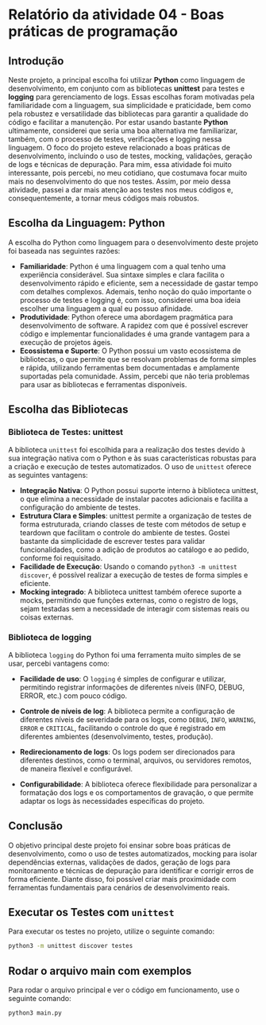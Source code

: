 # Relatório da atividade 04 - Boas práticas de programação

## Introdução
Neste projeto, a principal escolha foi utilizar **Python** como linguagem de desenvolvimento, em conjunto com as bibliotecas **unittest** para testes e **logging** para gerenciamento de logs. Essas escolhas foram motivadas pela familiaridade com a linguagem, sua simplicidade e praticidade, bem como pela robustez e versatilidade das bibliotecas para garantir a qualidade do código e facilitar a manutenção. Por estar usando bastante **Python** ultimamente, considerei que seria uma boa alternativa me familiarizar, também, com o processo de testes, verificações e logging nessa linguagem.
O foco do projeto esteve relacionado a boas práticas de desenvolvimento, incluindo o uso de testes, mocking, validações, geração de logs e técnicas de depuração. Para mim, essa atividade foi muito interessante, pois percebi, no meu cotidiano, que costumava focar muito mais no desenvolvimento do que nos testes. Assim, por meio dessa atividade, passei a dar mais atenção aos testes nos meus códigos e, consequentemente, a tornar meus códigos mais robustos.

## Escolha da Linguagem: Python
A escolha do Python como linguagem para o desenvolvimento deste projeto foi baseada nas seguintes razões:

- **Familiaridade**: Python é uma linguagem com a qual tenho uma experiência considerável. Sua sintaxe simples e clara facilita o desenvolvimento rápido e eficiente, sem a necessidade de gastar tempo com detalhes complexos. Ademais, tenho noção do quão importante o processo de testes e logging é, com isso, considerei uma boa ideia escolher uma linguagem a qual eu possuo afinidade.
- **Produtividade**: Python oferece uma abordagem pragmática para desenvolvimento de software. A rapidez com que é possível escrever código e implementar funcionalidades é uma grande vantagem para a execução de projetos ágeis.
- **Ecossistema e Suporte**: O Python possui um vasto ecossistema de bibliotecas, o que permite que se resolvam problemas de forma simples e rápida, utilizando ferramentas bem documentadas e amplamente suportadas pela comunidade. Assim, percebi que não teria problemas para usar as bibliotecas e ferramentas disponíveis.

## Escolha das Bibliotecas

### Biblioteca de Testes: unittest
A biblioteca `unittest` foi escolhida para a realização dos testes devido à sua integração nativa com o Python e às suas características robustas para a criação e execução de testes automatizados. O uso de `unittest` oferece as seguintes vantagens:

- **Integração Nativa**: O Python possui suporte interno à biblioteca unittest, o que elimina a necessidade de instalar pacotes adicionais e facilita a configuração do ambiente de testes.
- **Estrutura Clara e Simples**: unittest permite a organização de testes de forma estruturada, criando classes de teste com métodos de setup e teardown que facilitam o controle do ambiente de testes. Gostei bastante da simplicidade de escrever testes para validar funcionalidades, como a adição de produtos ao catálogo e ao pedido, conforme foi requisitado.
- **Facilidade de Execução**: Usando o comando `python3 -m unittest discover`, é possível realizar a execução de testes de forma simples e eficiente.
- **Mocking integrado**: A biblioteca unittest também oferece suporte a mocks, permitindo que funções externas, como o registro de logs, sejam testadas sem a necessidade de interagir com sistemas reais ou coisas externas.

### Biblioteca de logging
A biblioteca `logging` do Python foi uma ferramenta muito simples de se usar, percebi vantagens como:

- **Facilidade de uso**: O `logging` é simples de configurar e utilizar, permitindo registrar informações de diferentes níveis (INFO, DEBUG, ERROR, etc.) com pouco código.

- **Controle de níveis de log**: A biblioteca permite a configuração de diferentes níveis de severidade para os logs, como `DEBUG`, `INFO`, `WARNING`, `ERROR` e `CRITICAL`, facilitando o controle do que é registrado em diferentes ambientes (desenvolvimento, testes, produção).

- **Redirecionamento de logs**: Os logs podem ser direcionados para diferentes destinos, como o terminal, arquivos, ou servidores remotos, de maneira flexível e configurável.

- **Configurabilidade**: A biblioteca oferece flexibilidade para personalizar a formatação dos logs e os comportamentos de gravação, o que permite adaptar os logs às necessidades específicas do projeto.

## Conclusão

O objetivo principal deste projeto foi ensinar sobre boas práticas de desenvolvimento, como o uso de testes automatizados, mocking para isolar dependências externas, validações de dados, geração de logs para monitoramento e técnicas de depuração para identificar e corrigir erros de forma eficiente. Diante disso, foi possível criar mais proximidade com ferramentas fundamentais para cenários de desenvolvimento reais.

## Executar os Testes com `unittest`

Para executar os testes no projeto, utilize o seguinte comando:

```bash
python3 -m unittest discover testes
```

## Rodar o arquivo main com exemplos

Para rodar o arquivo principal e ver o código em funcionamento, use o seguinte comando:

```bash
python3 main.py
```
